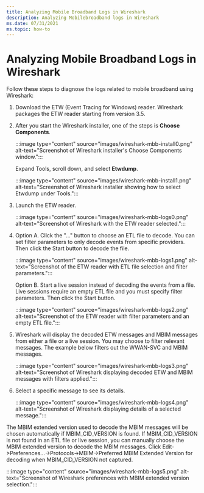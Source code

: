 ```yaml
---
title: Analyzing Mobile Broadband Logs in Wireshark
description: Analyzing Mobilebroadband logs in Wireshark
ms.date: 07/31/2021
ms.topic: how-to
---
```


# Analyzing Mobile Broadband Logs in Wireshark

Follow these steps to diagnose the logs related to mobile broadband using Wireshark:


1. Download the ETW (Event Tracing for Windows) reader. Wireshark packages the ETW reader starting from version 3.5.

 

2. After you start the Wireshark installer, one of the steps is **Choose Components**.
 
   :::image type="content" source="images/wireshark-mbb-install0.png" alt-text="Screenshot of Wireshark installer's Choose Components window.":::


   Expand Tools, scroll down, and select **Etwdump**.

   :::image type="content" source="images/wireshark-mbb-install1.png" alt-text="Screenshot of Wireshark installer showing how to select Etwdump under Tools.":::


1. Launch the ETW reader.
   
   :::image type="content" source="images/wireshark-mbb-logs0.png" alt-text="Screenshot of Wireshark with the ETW reader selected.":::

2. Option A. Click the "…" button to choose an ETL file to decode. You can set filter parameters to only decode events from specific providers. Then click the Start button to decode the file.

   :::image type="content" source="images/wireshark-mbb-logs1.png" alt-text="Screenshot of the ETW reader with ETL file selection and filter parameters.":::

   Option B. Start a live session instead of decoding the events from a file. Live sessions require an empty ETL file and you must specify filter parameters. Then click the Start button.

   :::image type="content" source="images/wireshark-mbb-logs2.png" alt-text="Screenshot of the ETW reader with filter parameters and an empty ETL file.":::

3. Wireshark will display the decoded ETW messages and MBIM messages from either a file or a live session. You may choose to filter relevant messages. The example below filters out the WWAN-SVC and MBIM messages. 

   :::image type="content" source="images/wireshark-mbb-logs3.png" alt-text="Screenshot of Wireshark displaying decoded ETW and MBIM messages with filters applied.":::

4. Select a specific message to see its details. 

    :::image type="content" source="images/wireshark-mbb-logs4.png" alt-text="Screenshot of Wireshark displaying details of a selected message.":::


The MBIM extended version used to decode the MBIM messages will be chosen automatically if MBIM_CID_VERSION is found. If MBIM_CID_VERSION is not found in an ETL file or live session, you can manually choose the MBIM extended version to decode the MBIM messages. Click Edit->Preferences…->Protocols->MBIM->Preferred MBIM Extended Version for decoding when MBIM_CID_VERSION not captured.

:::image type="content" source="images/wireshark-mbb-logs5.png" alt-text="Screenshot of Wireshark preferences with MBIM extended version selection.":::
